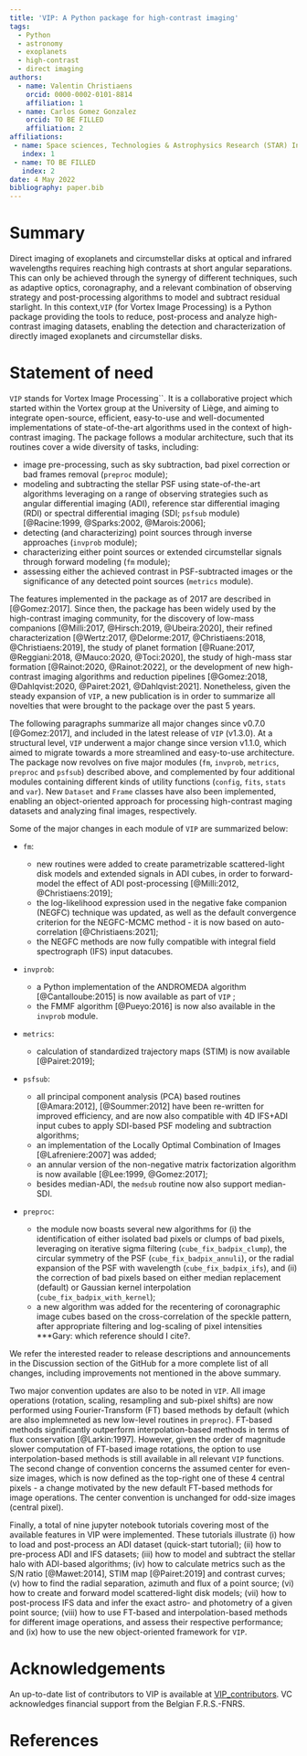 ```yaml
---
title: 'VIP: A Python package for high-contrast imaging'
tags:
  - Python
  - astronomy
  - exoplanets
  - high-contrast
  - direct imaging
authors:
  - name: Valentin Christiaens
    orcid: 0000-0002-0101-8814
    affiliation: 1
  - name: Carlos Gomez Gonzalez
    orcid: TO BE FILLED
    affiliation: 2
affiliations:
 - name: Space sciences, Technologies & Astrophysics Research (STAR) Institute, Université de Liège, Belgium
   index: 1
 - name: TO BE FILLED
   index: 2
date: 4 May 2022
bibliography: paper.bib
---
```


# Summary

Direct imaging of exoplanets and circumstellar disks at optical and infrared 
wavelengths requires reaching high contrasts at short angular separations. This
can only be achieved through the synergy of different techniques, such as 
adaptive optics, coronagraphy, and a relevant combination of observing strategy 
and post-processing algorithms to model and subtract residual starlight. In this 
context,``VIP`` (for Vortex Image Processing) is a Python package providing the 
tools to reduce, post-process and analyze high-contrast imaging datasets, 
enabling the detection and characterization of directly imaged exoplanets and 
circumstellar disks.

# Statement of need

``VIP`` stands for Vortex Image Processing``. It is a collaborative project 
which started within the Vortex group at the University of Liège, and aiming to 
integrate open-source, efficient, easy-to-use and well-documented 
implementations of state-of-the-art algorithms used in the context of 
high-contrast imaging. The package follows a modular architecture, such that its 
routines cover a wide diversity of tasks, including:
* image pre-processing, such as sky subtraction, bad pixel correction or bad 
frames removal (`preproc` module); 
* modeling and subtracting the stellar PSF using state-of-the-art algorithms 
leveraging on a range of observing strategies such as angular differential 
imaging (ADI), reference star differential imaging (RDI) or spectral 
differential imaging (SDI; `psfsub` module) 
[@Racine:1999, @Sparks:2002, @Marois:2006]; 
* detecting (and characterizing) point sources through inverse approaches 
(`invprob` module);
* characterizing either point sources or extended circumstellar signals through
forward modeling (`fm` module);
* assessing either the achieved contrast in PSF-subtracted images or the 
significance of any detected point sources (`metrics` module).

The features implemented in the package as of 2017 are described in 
[@Gomez:2017]. Since then, the package has been widely used by the 
high-contrast imaging community, for the discovery of low-mass companions 
[@Milli:2017, @Hirsch:2019, @Ubeira:2020], their refined 
characterization 
[@Wertz:2017, @Delorme:2017, @Christiaens:2018, @Christiaens:2019], the study 
of planet formation [@Ruane:2017, @Reggiani:2018, @Mauco:2020, @Toci:2020], the 
study of high-mass star formation [@Rainot:2020, @Rainot:2022], or the 
development of new high-contrast imaging algorithms and reduction pipelines 
[@Gomez:2018, @Dahlqvist:2020, @Pairet:2021, @Dahlqvist:2021]. 
Nonetheless, given the steady expansion of ``VIP``, a new publication is in 
order to summarize all novelties that were brought to the package over the past 
5 years.

The following paragraphs summarize all major changes since v0.7.0 
[@Gomez:2017], and included in the latest release of ``VIP`` (v1.3.0). 
At a structural level, ``VIP`` underwent a major change since version v1.1.0, 
which aimed to migrate towards a more streamlined and easy-to-use architecture.
The package now revolves on five major modules (`fm`, `invprob`, `metrics`, 
`preproc` and `psfsub`) described above, and complemented by four additional 
modules containing different kinds of utility functions (`config`, `fits`, 
`stats` and `var`). New `Dataset` and `Frame` classes have also been 
implemented, enabling an object-oriented approach for processing high-contrast 
maging datasets and analyzing final images, respectively.

Some of the major changes in each module of ``VIP`` are summarized below:

* `fm`: 
    - new routines were added to create parametrizable scattered-light disk 
    models and extended signals in ADI cubes, in order to forward-model the 
    effect of ADI post-processing [@Milli:2012, @Christiaens:2019];
    - the log-likelihood expression used in the negative fake companion (NEGFC)
    technique was updated, as well as the default convergence criterion for the 
    NEGFC-MCMC method - it is now based on auto-correlation [@Christiaens:2021];
    - the NEGFC methods are now fully compatible with integral field 
    spectrograph (IFS) input datacubes.

* `invprob`: 
    - a Python implementation of the ANDROMEDA algorithm [@Cantalloube:2015] is 
    now available as part of ``VIP`` ;
    - the FMMF algorithm [@Pueyo:2016] is now also available in the `invprob` 
    module.

* `metrics`: 
    - calculation of standardized trajectory maps (STIM) is now available 
    [@Pairet:2019];

* `psfsub`: 
    - all principal component analysis (PCA) based routines [@Amara:2012], 
    [@Soummer:2012] have been re-written for improved efficiency, and are now 
    also compatible with 4D IFS+ADI input cubes to apply SDI-based PSF modeling
    and subtraction algorithms;
    - an implementation of the Locally Optimal Combination of Images 
    [@Lafreniere:2007] was added;
    - an annular version of the non-negative matrix factorization algorithm 
    is now available [@Lee:1999, @Gomez:2017];
    - besides median-ADI, the `medsub` routine now also support median-SDI. 
  
* `preproc`:
    - the module now boasts several new algorithms for (i) the identification 
    of either isolated bad pixels or clumps of bad pixels, leveraging on 
    iterative sigma filtering (`cube_fix_badpix_clump`), the circular symmetry 
    of the PSF (`cube_fix_badpix_annuli`), or the radial expansion of the PSF 
    with wavelength (`cube_fix_badpix_ifs`), and (ii) the correction of bad 
    pixels based on either median replacement (default) or Gaussian kernel 
    interpolation (`cube_fix_badpix_with_kernel`);
    - a new algorithm was added for the recentering of coronagraphic image cubes 
    based on the cross-correlation of the speckle pattern, after appropriate 
    filtering and log-scaling of pixel intensities ***Gary: which reference 
    should I cite?.

We refer the interested reader to release descriptions and announcements in the 
Discussion section of the GitHub for a more complete list of all
changes, including improvements not mentioned in the above summary.

Two major convention updates are also to be noted in ``VIP``. All image 
operations (rotation, scaling, resampling and sub-pixel shifts) are now 
performed using Fourier-Transform (FT) based methods by default (which are also
implemneted as new low-level routines in `preproc`). FT-based methods 
significantly outperform interpolation-based methods in terms of flux 
conservation [@Larkin:1997]. However, given the order of magnitude slower 
computation of FT-based image rotations, the option to use interpolation-based 
methods is still available in all relevant ``VIP`` functions. The second change 
of convention concerns the assumed center for even-size images, which is now 
defined as the top-right one of these 4 central pixels - a change motivated by 
the new default FT-based methods for image operations. The center convention is 
unchanged for odd-size images (central pixel).

Finally, a total of nine jupyter notebook tutorials covering most of the 
available features in VIP were implemented. These tutorials illustrate (i) how 
to load and post-process an ADI dataset (quick-start tutorial); (ii) how to 
pre-process ADI and IFS datasets; (iii) how to model and subtract the stellar 
halo with ADI-based algorithms; (iv) how to calculate metrics such as the S/N 
ratio [@Mawet:2014], STIM map [@Pairet:2019] and contrast curves; (v) how to 
find the radial separation, azimuth and flux of a point source; (vi) how to 
create and forward model scattered-light disk models; (vii) how to post-process 
IFS data and infer the exact astro- and photometry of a given point source; 
(viii) how to use FT-based and interpolation-based methods for different image 
operations, and assess their respective performance; and (ix) how to use the 
new object-oriented framework for ``VIP``.


# Acknowledgements

An up-to-date list of contributors to VIP is available at 
[VIP_contributors](https://github.com/vortex-exoplanet/VIP/graphs/contributors?from=2015-07-26&to=2022-04-27&type=a).
VC acknowledges financial support from the Belgian F.R.S.-FNRS.

# References
